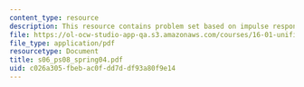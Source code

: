 ```yaml
---
content_type: resource
description: This resource contains problem set based on impulse response of a signal.
file: https://ol-ocw-studio-app-qa.s3.amazonaws.com/courses/16-01-unified-engineering-i-ii-iii-iv-fall-2005-spring-2006/c026a305fbebac0fdd7ddf93a80f9e14_s06_ps08_spring04.pdf
file_type: application/pdf
resourcetype: Document
title: s06_ps08_spring04.pdf
uid: c026a305-fbeb-ac0f-dd7d-df93a80f9e14
---
```

